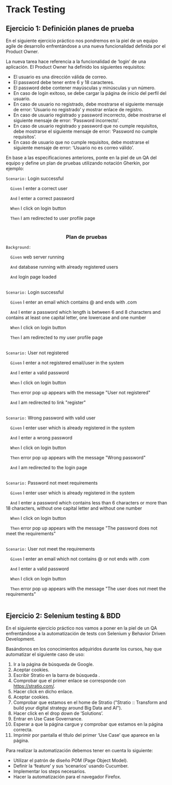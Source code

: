 # Track Testing

## Ejercicio 1: Definición planes de prueba

En el siguiente ejercicio práctico nos pondremos en la piel de un equipo agile de desarrollo enfrentándose a una nueva
funcionalidad definida por el Product Owner.

La nueva tarea hace referencia a la funcionalidad de ‘login’ de una aplicación. El Product Owner ha definido los
siguientes requisitos:

- El usuario es una dirección válida de correo.
- El password debe tener entre 6 y 18 caracteres.
- El password debe contener mayúsculas y minúsculas y un número.
- En caso de login exitoso, se debe cargar la página de inicio del perfil del usuario.
- En caso de usuario no registrado, debe mostrarse el siguiente mensaje de error: ‘Usuario no registrado’ y mostrar
  enlace de registro.
- En caso de usuario registrado y password incorrecto, debe mostrarse el siguiente mensaje de error: ‘Password
  incorrecto’.
- En caso de usuario registrado y password que no cumple requisitos, debe mostrarse el siguiente mensaje de error:
  ‘Password no cumple requisitos’.
- En caso de usuario que no cumple requisitos, debe mostrarse el siguiente mensaje de error: ‘Usuario no es correo
  válido’.

En base a las especificaciones anteriores, ponte en la piel de un QA del equipo y define un plan de pruebas utilizando
notación Gherkin, por ejemplo:

`Scenario:` Login successful

&emsp;`Given` I enter a correct user

&emsp;`And` I enter a correct password

&emsp;`When` I click on login button

&emsp;`Then` I am redirected to user profile page
<br></br>

### <center>Plan de pruebas

`Background:`

&emsp;`Given` web server running

&emsp;`And` database running with already registered users

&emsp;`And` login page loaded
<br></br>

`Scenario:` Login successful

&emsp;`Given` I enter an email which contains @ and ends with .com

&emsp;`And` I enter a password which length is between 6 and 8 characters and contains at least one capital letter, one
lowercase and one number

&emsp;`When` I click on login button

&emsp;`Then` I am redirected to my user profile page
<br></br>

`Scenario:` User not registered

&emsp;`Given` I enter a not registered email/user in the system

&emsp;`And` I enter a valid password

&emsp;`When` I click on login button

&emsp;`Then` error pop up appears with the message "User not registered"

&emsp;`And` I am redirected to link "register"
<br></br>

`Scenario:` Wrong password with valid user

&emsp;`Given` I enter user which is already registered in the system

&emsp;`And` I enter a wrong password

&emsp;`When` I click on login button

&emsp;`Then` error pop up appears with the message "Wrong password"

&emsp;`And` I am redirected to the login page
<br></br>

`Scenario:` Password not meet requirements

&emsp;`Given` I enter user which is already registered in the system

&emsp;`And` I enter a password which contains less than 6 characters or more than 18 characters, without one capital
letter and without one number

&emsp;`When` I click on login button

&emsp;`Then` error pop up appears with the message "The password does not meet the requirements"
<br></br>

`Scenario:` User not meet the requirements

&emsp;`Given` I enter an email which not contains @ or not ends with .com

&emsp;`And` I enter a valid password

&emsp;`When` I click on login button

&emsp;`Then` error pop up appears with the message "The user does not meet the requirements"
<br></br>

## Ejercicio 2: Selenium testing & BDD

En el siguiente ejercicio práctico nos vamos a poner en la piel de un QA enfrentándose a la automatización de tests con
Selenium y Behavior Driven Development.

Basándonos en los conocimientos adquiridos durante los cursos, hay que automatizar el siguiente caso de uso:

1. Ir a la página de búsqueda de Google.
2. Aceptar cookies.
3. Escribir Stratio en la barra de búsqueda .
4. Comprobar que el primer enlace se corresponde con https://stratio.com/.
5. Hacer click en dicho enlace.
6. Aceptar cookies.
7. Comprobar que estamos en el home de Stratio ("Stratio :: Transform and build your digital strategy around Big Data
   and AI").
8. Hacer click en el drop down de ‘Solutions’.
9. Entrar en Use Case Governance.
10. Esperar a que la página cargue y comprobar que estamos en la página correcta.
11. Imprimir por pantalla el título del primer ‘Use Case’ que aparece en la página.

Para realizar la automatización debemos tener en cuenta lo siguiente:

- Utilizar el patrón de diseño POM (Page Object Model).
- Definir la ‘feature’ y sus ‘scenarios’ usando Cucumber.
- Implementar los steps necesarios.
- Hacer la automatización para el navegador Firefox.
